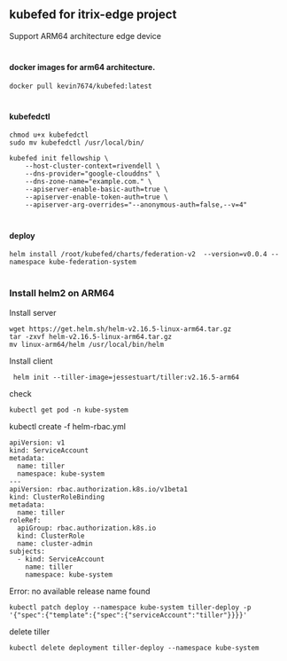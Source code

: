 ## kubefed for itrix-edge project
Support ARM64 architecture edge device

#

#### docker images for arm64 architecture.
```
docker pull kevin7674/kubefed:latest
```
#
#### kubefedctl
```
chmod u+x kubefedctl
sudo mv kubefedctl /usr/local/bin/
```
```
kubefed init fellowship \
    --host-cluster-context=rivendell \
    --dns-provider="google-clouddns" \
    --dns-zone-name="example.com." \
    --apiserver-enable-basic-auth=true \
    --apiserver-enable-token-auth=true \
    --apiserver-arg-overrides="--anonymous-auth=false,--v=4"
```
#
#### deploy 
```
helm install /root/kubefed/charts/federation-v2  --version=v0.0.4 --namespace kube-federation-system 
``` 
#
### Install helm2 on ARM64 
Install server
```
wget https://get.helm.sh/helm-v2.16.5-linux-arm64.tar.gz
tar -zxvf helm-v2.16.5-linux-arm64.tar.gz
mv linux-arm64/helm /usr/local/bin/helm
```
Install client
```
 helm init --tiller-image=jessestuart/tiller:v2.16.5-arm64
```
check
```
kubectl get pod -n kube-system
```
kubectl create -f helm-rbac.yml
```
apiVersion: v1
kind: ServiceAccount
metadata:
  name: tiller
  namespace: kube-system
---
apiVersion: rbac.authorization.k8s.io/v1beta1
kind: ClusterRoleBinding
metadata:
  name: tiller
roleRef:
  apiGroup: rbac.authorization.k8s.io
  kind: ClusterRole
  name: cluster-admin
subjects:
  - kind: ServiceAccount
    name: tiller
    namespace: kube-system
```
Error: no available release name found
```
kubectl patch deploy --namespace kube-system tiller-deploy -p '{"spec":{"template":{"spec":{"serviceAccount":"tiller"}}}}'
``` 
delete tiller
``` 
kubectl delete deployment tiller-deploy --namespace kube-system
``` 
# 
  
